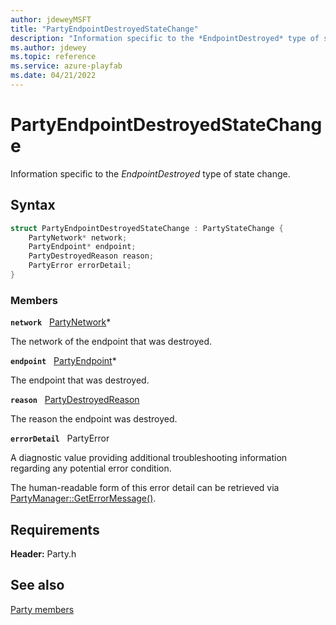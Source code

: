 ```yaml
---
author: jdeweyMSFT
title: "PartyEndpointDestroyedStateChange"
description: "Information specific to the *EndpointDestroyed* type of state change."
ms.author: jdewey
ms.topic: reference
ms.service: azure-playfab
ms.date: 04/21/2022
---
```


# PartyEndpointDestroyedStateChange  

Information specific to the *EndpointDestroyed* type of state change.  

## Syntax  
  
```cpp
struct PartyEndpointDestroyedStateChange : PartyStateChange {  
    PartyNetwork* network;  
    PartyEndpoint* endpoint;  
    PartyDestroyedReason reason;  
    PartyError errorDetail;  
}  
```
  
### Members  
  
**`network`** &nbsp; [PartyNetwork](../classes/PartyNetwork/partynetwork.md)*  
  
The network of the endpoint that was destroyed.
  
**`endpoint`** &nbsp; [PartyEndpoint](../classes/PartyEndpoint/partyendpoint.md)*  
  
The endpoint that was destroyed.
  
**`reason`** &nbsp; [PartyDestroyedReason](../enums/partydestroyedreason.md)  
  
The reason the endpoint was destroyed.
  
**`errorDetail`** &nbsp; PartyError  
  
A diagnostic value providing additional troubleshooting information regarding any potential error condition.
  
The human-readable form of this error detail can be retrieved via [PartyManager::GetErrorMessage()](../classes/PartyManager/methods/partymanager_geterrormessage.md).
  
  
## Requirements  
  
**Header:** Party.h
  
## See also  
[Party members](../party_members.md)  

  
  
